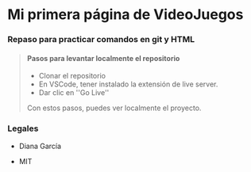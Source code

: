 # Mi primera página de VideoJuegos

### Repaso para practicar comandos en git y HTML

> #### Pasos para levantar localmente el repositorio
>
> - Clonar el repositorio
> - En VSCode, tener instalado la extensión de live server.
> - Dar clic en ''Go Live''
>
> Con estos pasos, puedes ver localmente el proyecto.

### Legales

- Diana García

- MIT